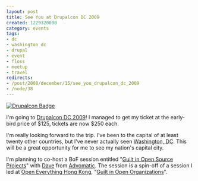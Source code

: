 ```yaml
--- 
layout: post
title: See You at Drupalcon DC 2009
created: 1229320800
category: events
tags:
- dc
- washington dc
- drupal
- event
- floss
- meetup
- travel
redirects:
- /post/2008/december/15/see_you_drupalcon_dc_2009
- /node/38
---
```

<a href="http://dc2009.drupalcon.org/user/johndbritton"><img src="http://dc2009.drupalcon.org/sites/all/themes/dcdc/badges/badge_imgoing.gif" alt="Drupalcon Badge"  style="border:0px;" /></a>

I'm going to <a href="http://dc2009.drupalcon.org">Drupalcon DC 2009</a>! I managed to get my ticket at the early-bird price of $125, tickets are now $250 each.

I'm really looking forward to the trip. I've been to the capital of at least twenty other countries, but I've never actually seen <a href="http://wikitravel.org/en/Washington_(D.C.)">Washington, DC</a>. This will be a great opportunity for me to see my nation's capital city.

I'm planning to co-host a BoF session entitled "<a href="http://dc2009.drupalcon.org/node/2082">Guilt in Open Source Projects</a>" with <a href="http://chickenandegg.ca">Dave</a> from <a href="http://advomatic.com">Advomatic</a>. The session is a spin-off of a session I led at <a href="http://openeverything.hk/2008">Open Everything Hong Kong</a>, "<a href="http://openeverything.wik.is/Hong_Kong/2008_Event_Wiki/Open_Sessions/Guilt_in_Open_Organizations">Guilt in Open Organizations</a>".
